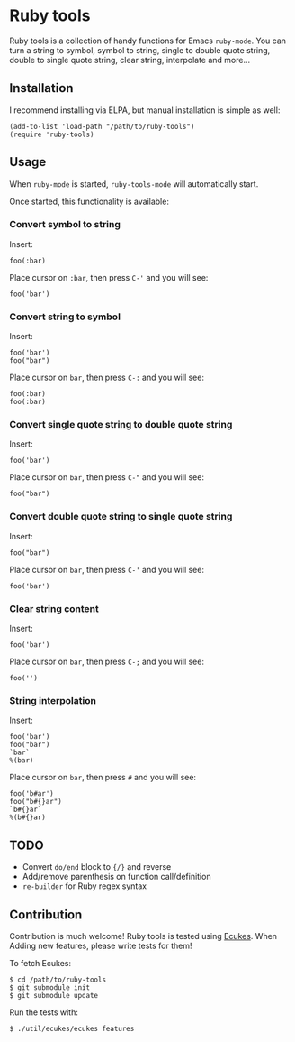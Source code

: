 # Ruby tools
Ruby tools is a collection of handy functions for Emacs
`ruby-mode`. You can turn a string to symbol, symbol to string, single
to double quote string, double to single quote string, clear string,
interpolate and more...

## Installation
I recommend installing via ELPA, but manual installation is simple as well:

    (add-to-list 'load-path "/path/to/ruby-tools")
    (require 'ruby-tools)

## Usage
When `ruby-mode` is started, `ruby-tools-mode` will automatically start.

Once started, this functionality is available:

### Convert symbol to string

Insert:

    foo(:bar)

Place cursor on `:bar`, then press `C-'` and you will see:

    foo('bar')

### Convert string to symbol

Insert:

    foo('bar')
    foo("bar")

Place cursor on `bar`, then press `C-:` and you will see:

    foo(:bar)
    foo(:bar)

### Convert single quote string to double quote string

Insert:

    foo('bar')

Place cursor on `bar`, then press `C-"` and you will see:

    foo("bar")

### Convert double quote string to single quote string

Insert:

    foo("bar")

Place cursor on `bar`, then press `C-'` and you will see:

    foo('bar')

### Clear string content

Insert:

    foo('bar')

Place cursor on `bar`, then press `C-;` and you will see:

    foo('')

### String interpolation

Insert:

    foo('bar')
    foo("bar")
    `bar`
    %(bar)

Place cursor on `bar`, then press `#` and you will see:

    foo('b#ar')
    foo("b#{}ar")
    `b#{}ar`
    %(b#{}ar)

## TODO

* Convert `do/end` block to `{/}` and reverse
* Add/remove parenthesis on function call/definition
* `re-builder` for Ruby regex syntax

## Contribution
Contribution is much welcome! Ruby tools is tested using
[Ecukes](http://ecukes.info). When Adding new features, please write
tests for them!

To fetch Ecukes:

    $ cd /path/to/ruby-tools
    $ git submodule init
    $ git submodule update

Run the tests with:

    $ ./util/ecukes/ecukes features
